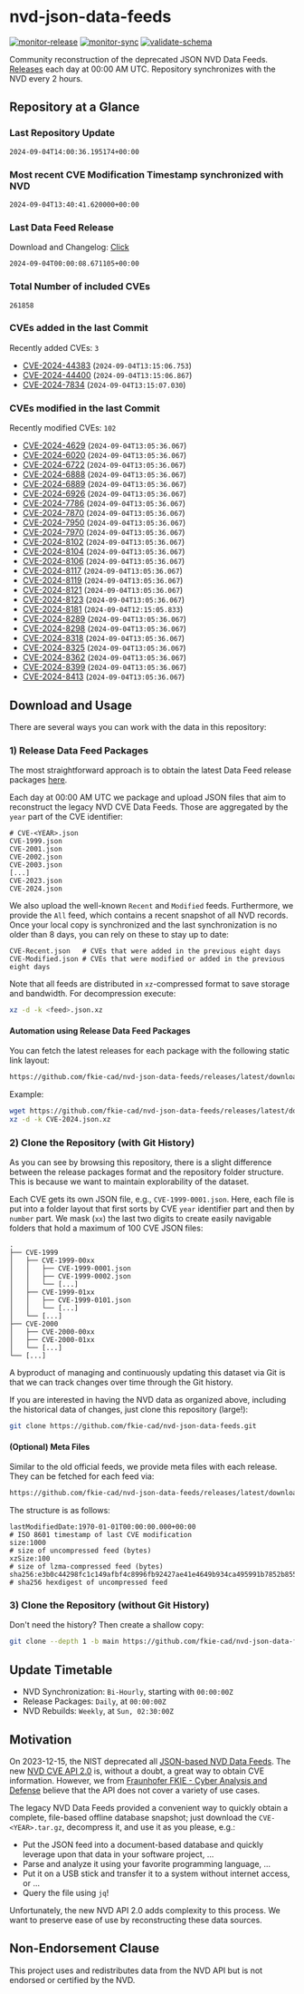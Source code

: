# nvd-json-data-feeds

[![monitor-release](https://github.com/fkie-cad/nvd-json-data-feeds/actions/workflows/monitor_release.yml/badge.svg)](https://github.com/fkie-cad/nvd-json-data-feeds/actions/workflows/monitor_release.yml)
[![monitor-sync](https://github.com/fkie-cad/nvd-json-data-feeds/actions/workflows/monitor_sync.yml/badge.svg)](https://github.com/fkie-cad/nvd-json-data-feeds/actions/workflows/monitor_sync.yml)
[![validate-schema](https://github.com/fkie-cad/nvd-json-data-feeds/actions/workflows/validate_schema.yml/badge.svg)](https://github.com/fkie-cad/nvd-json-data-feeds/actions/workflows/validate_schema.yml)

Community reconstruction of the deprecated JSON NVD Data Feeds.
[Releases](https://github.com/fkie-cad/nvd-json-data-feeds/releases/latest) each day at 00:00 AM UTC.
Repository synchronizes with the NVD every 2 hours.

## Repository at a Glance

### Last Repository Update

```plain
2024-09-04T14:00:36.195174+00:00
```

### Most recent CVE Modification Timestamp synchronized with NVD

```plain
2024-09-04T13:40:41.620000+00:00
```

### Last Data Feed Release

Download and Changelog: [Click](https://github.com/fkie-cad/nvd-json-data-feeds/releases/latest)

```plain
2024-09-04T00:00:08.671105+00:00
```

### Total Number of included CVEs

```plain
261858
```

### CVEs added in the last Commit

Recently added CVEs: `3`

- [CVE-2024-44383](CVE-2024/CVE-2024-443xx/CVE-2024-44383.json) (`2024-09-04T13:15:06.753`)
- [CVE-2024-44400](CVE-2024/CVE-2024-444xx/CVE-2024-44400.json) (`2024-09-04T13:15:06.867`)
- [CVE-2024-7834](CVE-2024/CVE-2024-78xx/CVE-2024-7834.json) (`2024-09-04T13:15:07.030`)


### CVEs modified in the last Commit

Recently modified CVEs: `102`

- [CVE-2024-4629](CVE-2024/CVE-2024-46xx/CVE-2024-4629.json) (`2024-09-04T13:05:36.067`)
- [CVE-2024-6020](CVE-2024/CVE-2024-60xx/CVE-2024-6020.json) (`2024-09-04T13:05:36.067`)
- [CVE-2024-6722](CVE-2024/CVE-2024-67xx/CVE-2024-6722.json) (`2024-09-04T13:05:36.067`)
- [CVE-2024-6888](CVE-2024/CVE-2024-68xx/CVE-2024-6888.json) (`2024-09-04T13:05:36.067`)
- [CVE-2024-6889](CVE-2024/CVE-2024-68xx/CVE-2024-6889.json) (`2024-09-04T13:05:36.067`)
- [CVE-2024-6926](CVE-2024/CVE-2024-69xx/CVE-2024-6926.json) (`2024-09-04T13:05:36.067`)
- [CVE-2024-7786](CVE-2024/CVE-2024-77xx/CVE-2024-7786.json) (`2024-09-04T13:05:36.067`)
- [CVE-2024-7870](CVE-2024/CVE-2024-78xx/CVE-2024-7870.json) (`2024-09-04T13:05:36.067`)
- [CVE-2024-7950](CVE-2024/CVE-2024-79xx/CVE-2024-7950.json) (`2024-09-04T13:05:36.067`)
- [CVE-2024-7970](CVE-2024/CVE-2024-79xx/CVE-2024-7970.json) (`2024-09-04T13:05:36.067`)
- [CVE-2024-8102](CVE-2024/CVE-2024-81xx/CVE-2024-8102.json) (`2024-09-04T13:05:36.067`)
- [CVE-2024-8104](CVE-2024/CVE-2024-81xx/CVE-2024-8104.json) (`2024-09-04T13:05:36.067`)
- [CVE-2024-8106](CVE-2024/CVE-2024-81xx/CVE-2024-8106.json) (`2024-09-04T13:05:36.067`)
- [CVE-2024-8117](CVE-2024/CVE-2024-81xx/CVE-2024-8117.json) (`2024-09-04T13:05:36.067`)
- [CVE-2024-8119](CVE-2024/CVE-2024-81xx/CVE-2024-8119.json) (`2024-09-04T13:05:36.067`)
- [CVE-2024-8121](CVE-2024/CVE-2024-81xx/CVE-2024-8121.json) (`2024-09-04T13:05:36.067`)
- [CVE-2024-8123](CVE-2024/CVE-2024-81xx/CVE-2024-8123.json) (`2024-09-04T13:05:36.067`)
- [CVE-2024-8181](CVE-2024/CVE-2024-81xx/CVE-2024-8181.json) (`2024-09-04T12:15:05.833`)
- [CVE-2024-8289](CVE-2024/CVE-2024-82xx/CVE-2024-8289.json) (`2024-09-04T13:05:36.067`)
- [CVE-2024-8298](CVE-2024/CVE-2024-82xx/CVE-2024-8298.json) (`2024-09-04T13:05:36.067`)
- [CVE-2024-8318](CVE-2024/CVE-2024-83xx/CVE-2024-8318.json) (`2024-09-04T13:05:36.067`)
- [CVE-2024-8325](CVE-2024/CVE-2024-83xx/CVE-2024-8325.json) (`2024-09-04T13:05:36.067`)
- [CVE-2024-8362](CVE-2024/CVE-2024-83xx/CVE-2024-8362.json) (`2024-09-04T13:05:36.067`)
- [CVE-2024-8399](CVE-2024/CVE-2024-83xx/CVE-2024-8399.json) (`2024-09-04T13:05:36.067`)
- [CVE-2024-8413](CVE-2024/CVE-2024-84xx/CVE-2024-8413.json) (`2024-09-04T13:05:36.067`)


## Download and Usage

There are several ways you can work with the data in this repository:

### 1) Release Data Feed Packages

The most straightforward approach is to obtain the latest Data Feed release packages [here](https://github.com/fkie-cad/nvd-json-data-feeds/releases/latest).

Each day at 00:00 AM UTC we package and upload JSON files that aim to reconstruct the legacy NVD CVE Data Feeds.
Those are aggregated by the `year` part of the CVE identifier:

```
# CVE-<YEAR>.json
CVE-1999.json
CVE-2001.json
CVE-2002.json
CVE-2003.json
[...]
CVE-2023.json
CVE-2024.json
```

We also upload the well-known `Recent` and `Modified` feeds.
Furthermore, we provide the `All` feed, which contains a recent snapshot of all NVD records.
Once your local copy is synchronized and the last synchronization is no older than 8 days, you can rely on these to stay up to date:

```plain
CVE-Recent.json   # CVEs that were added in the previous eight days
CVE-Modified.json # CVEs that were modified or added in the previous eight days
```

Note that all feeds are distributed in `xz`-compressed format to save storage and bandwidth.
For decompression execute:

```sh
xz -d -k <feed>.json.xz
```

#### Automation using Release Data Feed Packages

You can fetch the latest releases for each package with the following static link layout:

```sh
https://github.com/fkie-cad/nvd-json-data-feeds/releases/latest/download/CVE-<YEAR>.json.xz
```

Example:

```sh
wget https://github.com/fkie-cad/nvd-json-data-feeds/releases/latest/download/CVE-2024.json.xz
xz -d -k CVE-2024.json.xz
```

### 2) Clone the Repository (with Git History)

As you can see by browsing this repository, there is a slight difference between the release packages format and the repository folder structure.
This is because we want to maintain explorability of the dataset.

Each CVE gets its own JSON file, e.g., `CVE-1999-0001.json`.
Here, each file is put into a folder layout that first sorts by CVE `year` identifier part and then by `number` part.
We mask (`xx`) the last two digits to create easily navigable folders that hold a maximum of 100 CVE JSON files:

```plain
.
├── CVE-1999
│   ├── CVE-1999-00xx
│   │   ├── CVE-1999-0001.json
│   │   ├── CVE-1999-0002.json
│   │   └── [...]
│   ├── CVE-1999-01xx
│   │   ├── CVE-1999-0101.json
│   │   └── [...]
│   └── [...]
├── CVE-2000
│   ├── CVE-2000-00xx
│   ├── CVE-2000-01xx
│   └── [...]
└── [...]
```

A byproduct of managing and continuously updating this dataset via Git is that we can track changes over time through the Git history.

If you are interested in having the NVD data as organized above, including the historical data of changes, just clone this repository (large!):

```sh
git clone https://github.com/fkie-cad/nvd-json-data-feeds.git
```

#### (Optional) Meta Files

Similar to the old official feeds, we provide meta files with each release. They can be fetched for each feed via:

```sh
https://github.com/fkie-cad/nvd-json-data-feeds/releases/latest/download/CVE-<YEAR>.meta
```

The structure is as follows:

```plain
lastModifiedDate:1970-01-01T00:00:00.000+00:00                          # ISO 8601 timestamp of last CVE modification
size:1000                                                               # size of uncompressed feed (bytes)
xzSize:100                                                              # size of lzma-compressed feed (bytes)
sha256:e3b0c44298fc1c149afbf4c8996fb92427ae41e4649b934ca495991b7852b855 # sha256 hexdigest of uncompressed feed
```

### 3) Clone the Repository (without Git History)

Don't need the history? Then create a shallow copy:

```sh
git clone --depth 1 -b main https://github.com/fkie-cad/nvd-json-data-feeds.git
```


## Update Timetable

* NVD Synchronization: `Bi-Hourly`, starting with `00:00:00Z`
* Release Packages: `Daily`, at `00:00:00Z`
* NVD Rebuilds: `Weekly`, at `Sun, 02:30:00Z`


## Motivation

On 2023-12-15, the NIST deprecated all [JSON-based NVD Data Feeds](https://nvd.nist.gov/vuln/data-feeds#divRetirementBanner-1).
The new [NVD CVE API 2.0](https://nvd.nist.gov/developers/vulnerabilities) is, without a doubt, a great way to obtain CVE information.
However, we from [Fraunhofer FKIE - Cyber Analysis and Defense](https://www.fkie.fraunhofer.de/en/departments/cad.html) believe that the API does not cover a variety of use cases.

The legacy NVD Data Feeds provided a convenient way to quickly obtain a complete, file-based offline database snapshot; just download the `CVE-<YEAR>.tar.gz`, decompress it, and use it as you please, e.g.:

- Put the JSON feed into a document-based database and quickly leverage upon that data in your software project, ...
- Parse and analyze it using your favorite programming language, ...
- Put it on a USB stick and transfer it to a system without internet access, or ...
- Query the file using `jq`!

Unfortunately, the new NVD API 2.0 adds complexity to this process.
We want to preserve ease of use by reconstructing these data sources.

## Non-Endorsement Clause

This project uses and redistributes data from the NVD API but is not endorsed or certified by the NVD.